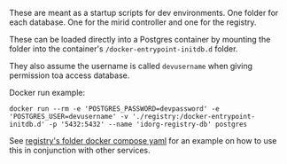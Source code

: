 These are meant as a startup scripts for dev environments. One folder for each database. One for the mirid controller and one for the registry.

These can be loaded directly into a Postgres container by mounting the folder into the container's `/docker-entrypoint-initdb.d` folder.

They also assume the username is called `devusername` when giving permission toa access database.

Docker run example:
```shell
docker run --rm -e 'POSTGRES_PASSWORD=devpassword' -e 'POSTGRES_USER=devusername' -v './registry:/docker-entrypoint-initdb.d' -p '5432:5432' --name 'idorg-registry-db' postgres
```

See [registry's folder docker compose yaml](../webservices/registry/docker-compose-development.yml) for an example on how to use this in conjunction with other services.
